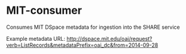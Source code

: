 MIT-consumer
============

Consumes MIT DSpace metadata for ingestion into the SHARE service

Example metadata URL: http://dspace.mit.edu/oai/request?verb=ListRecords&metadataPrefix=oai_dc&from=2014-09-28